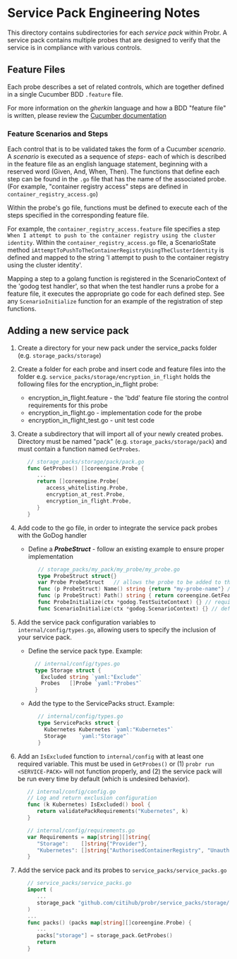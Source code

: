 # Service Pack Engineering Notes

This directory contains subdirectories for each _service pack_ within Probr.
A service pack contains multiple probes that are designed to verify that the
service is in compliance with various controls.

## Feature Files

Each probe describes a set of related controls, which are together defined in
a single Cucumber BDD `.feature` file.

For more information on the _gherkin_ language and how a BDD "feature file" is
written, please review the
[Cucumber documentation](https://cucumber.io/docs/gherkin/reference/)

### Feature Scenarios and Steps

Each control that is to be validated takes the form of a Cucumber _scenario_.
A _scenario_ is executed as a sequence of _steps_- each of which is described
in the feature file as an english language statement, beginning with a reserved
word (Given, And, When, Then). The functions that define each step can be found
in the `.go` file that has the name of the associated probe. (For example,
"container registry access" steps are defined in `container_registry_access.go`)

Within the probe's go file, functions must be defined to execute each of the
steps specified in the corresponding feature file.

For example, the `container_registry_access.feature` file specifies a step
`When I attempt to push to the container registry using the cluster identity`.
Within the `container_registry_access.go` file, a ScenarioState method
`iAttemptToPushToTheContainerRegistryUsingTheClusterIdentity` is defined and
mapped to the string 'I attempt to push to the container registry using the
cluster identity'.

Mapping a step to a golang function is registered in the ScenarioContext of
the 'godog test handler', so that when the test handler runs a probe for a
feature file, it executes the appropriate go code for each defined step.
See any `ScenarioInitialize` function for an example of the registration
of step functions.

## Adding a new service pack

1. Create a directory for your new pack under the service_packs folder (e.g. `storage_packs/storage`)

1. Create a folder for each probe and insert code and feature files into the folder e.g. `service_packs/storage/encryption_in_flight` holds the following files for the encryption_in_flight probe:

      - encryption_in_flight.feature - the 'bdd' feature file storing the control requirements for this probe
      - encryption_in_flight.go - implementation code for the probe
      - encryption_in_flight_test.go - unit test code

1. Create a subdirectory that will import all of your newly created probes. Directory must be named "pack" (e.g. `storage_packs/storage/pack`) and must contain a function named `GetProbes`.

   ```go
      // storage_packs/storage/pack/pack.go
      func GetProbes() []coreengine.Probe {
         ...
         return []coreengine.Probe{
            access_whitelisting.Probe,
            encryption_at_rest.Probe,
            encryption_in_flight.Probe,
         }
      }
   ```

1. Add code to the go file, in order to integrate the service pack probes with the GoDog handler
   - Define a ***ProbeStruct*** - follow an existing example to ensure proper implementation

      ```go
         // storage_packs/my_pack/my_probe/my_probe.go
         type ProbeStruct struct{} 
         var Probe ProbeStruct   // allows the probe to be added to the ProbeStore
         func (p ProbeStruct) Name() string {return "my-probe-name"} // Used in storage_packs/storage_packs.go
         func (p ProbeStruct) Path() string { return coreengine.GetFeaturePath("service_packs", "kubernetes", p.Name()) } // Allows for custom pack file structure
         func ProbeInitialize(ctx *godog.TestSuiteContext) {} // required by the Godog handler
         func ScenarioInitialize(ctx *godog.ScenarioContext) {} // defines each step, required by the Godog handler
      ```

1. Add the service pack configuration variables to `internal/config/types.go`, allowing users to specify the inclusion of your service pack.
   - Define the service pack type. Example:

      ```go
        // internal/config/types.go
        type Storage struct {
          Excluded string `yaml:"Exclude"`
          Probes   []Probe `yaml:"Probes"`
        }
      ```

   - Add the type to the ServicePacks struct. Example: 

      ```go
         // internal/config/types.go
         type ServicePacks struct {
           Kubernetes Kubernetes `yaml:"Kubernetes"`
           Storage    `yaml:"Storage"`
         }
      ```

1. Add an `IsExcluded` function to `internal/config` with at least one required variable. This must be used in `GetProbes()` or (1) `probr run <SERVICE-PACK>` will not function properly, and (2) the service pack will be run every time by default (which is undesired behavior). 

   ```go
      // internal/config/config.go
      // Log and return exclusion configuration
      func (k Kubernetes) IsExcluded() bool {
         return validatePackRequirements("Kubernetes", k)
      }
   ```

   ```go
      // internal/config/requirements.go
      var Requirements = map[string][]string{
         "Storage":    []string{"Provider"},
         "Kubernetes": []string{"AuthorisedContainerRegistry", "UnauthorisedContainerRegistry"},
      }

   ```

1. Add the service pack and its probes to `service_packs/service_packs.go`

   ```go
      // service_packs/service_packs.go
      import (
         ...   
         storage_pack "github.com/citihub/probr/service_packs/storage/pack"
      )
      ...
      func packs() (packs map[string][]coreengine.Probe) {
         ...
         packs["storage"] = storage_pack.GetProbes()
         return
      }
      ```
